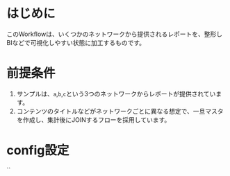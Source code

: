 # はじめに
このWorkflowは、いくつかのネットワークから提供されるレポートを、整形しBIなどで可視化しやすい状態に加工するものです。

# 前提条件
1. サンプルは、`a`,`b`,`c`という3つのネットワークからレポートが提供されています。  
1. コンテンツのタイトルなどがネットワークごとに異なる想定で、一旦マスタを作成し、集計後にJOINするフローを採用しています。  

# config設定
``
